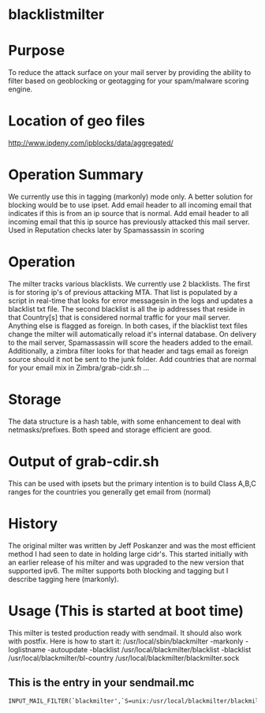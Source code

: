 # blacklistmilter

# Purpose
To reduce the attack surface on your mail server by providing the ability to filter based on geoblocking or geotagging for your spam/malware scoring engine.

# Location of geo files
http://www.ipdeny.com/ipblocks/data/aggregated/

# Operation Summary
We currently use this in tagging (markonly) mode only. A better solution for blocking would be to use ipset.
Add email header to all incoming email that indicates if this is from an ip source that is normal.
Add email header to all incoming email that this ip source has previously attacked this mail server.
Used in Reputation checks later by Spamassassin in scoring

# Operation
The milter tracks various blacklists. We currently use 2 blacklists. The first is for storing ip's of previous attacking MTA. That list is populated by a script in real-time that looks for error messagesin in the logs and updates a blacklist txt file. The second blacklist is all the ip addresses that reside in that Country[s] that is considered normal traffic for your mail server. Anything else is flagged as foreign. In both cases, if the blacklist text files change the milter will automatically reload it's internal database. On delivery to the mail server, Spamassassin will score the headers added to the email. Additionally, a zimbra filter looks for that header and tags email as foreign source should it not be sent to the junk folder. Add countries that are normal for your email mix in Zimbra/grab-cidr.sh ... 

# Storage
The data structure is a hash table, with some enhancement to deal with netmasks/prefixes. Both speed and storage efficient are good.

# Output of grab-cdir.sh
This can be used with ipsets but the primary intention is to build Class A,B,C ranges for the countries you generally get email from (normal)

# History
The original milter was written by Jeff Poskanzer and was the most efficient method I had seen to date in holding large cidr's. This started initially with an earlier release of his milter and was upgraded to the new version that supported ipv6.  The milter supports both blocking and tagging but I describe tagging here (markonly).

# Usage (This is started at boot time)
This milter is tested production ready with sendmail. It should also work with postfix. Here is how to start it:
/usr/local/sbin/blackmilter -markonly -loglistname -autoupdate -blacklist /usr/local/blackmilter/blacklist -blacklist /usr/local/blackmilter/bl-country /usr/local/blackmilter/blackmilter.sock

This is the entry in your sendmail.mc
-------------------------------------

~~~~
INPUT_MAIL_FILTER(`blackmilter',`S=unix:/usr/local/blackmilter/blackmilter.sock,T=S:4m;R:4m')
~~~~
